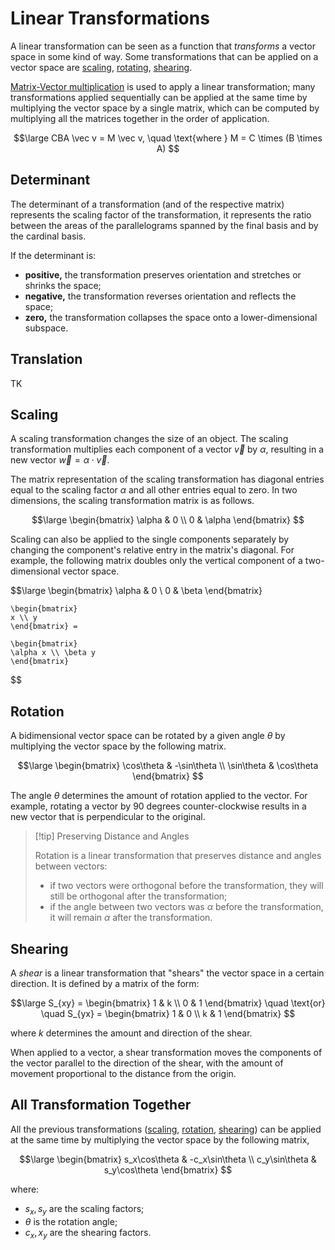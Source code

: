 # Linear Transformations

A linear transformation can be seen as a function that *transforms* a vector space in some kind of way. Some transformations that can be applied on a vector space are [scaling](#Scaling), [rotating](#Rotation), [shearing](#Shearing).

[Matrix-Vector multiplication](Linear%20Algebra/Vectors.md#Matrix-Vector%20Multiplication) is used to apply a linear transformation; many transformations applied sequentially can be applied at the same time by multiplying the vector space by a single matrix, which can be computed by multiplying all the matrices together in the order of application.

$$\large
	CBA \vec v = M \vec v, \quad
	\text{where } M = C \times (B \times A)
$$

## Determinant

The determinant of a transformation (and of the respective matrix) represents the scaling factor of the transformation, it represents the ratio between the areas of the parallelograms spanned by the final basis and by the cardinal basis.

If the determinant is:

- **positive,** the transformation preserves orientation and stretches or shrinks the space;
- **negative,** the transformation reverses orientation and reflects the space;
- **zero,** the transformation collapses the space onto a lower-dimensional subspace.

## Translation

TK

## Scaling

A scaling transformation changes the size of an object. The scaling transformation multiplies each component of a vector $\vec v$ by $\alpha$, resulting in a new vector $\vec w = \alpha \cdot \vec v$.

The matrix representation of the scaling transformation has diagonal entries equal to the scaling factor $\alpha$ and all other entries equal to zero. In two dimensions, the scaling transformation matrix is as follows.

$$\large
	\begin{bmatrix}
	\alpha & 0 \\
	0 & \alpha
	\end{bmatrix}
$$

Scaling can also be applied to the single components separately by changing the component's relative entry in the matrix's diagonal. For example, the following matrix doubles only the vertical component of a two-dimensional vector space.

$$\large
	\begin{bmatrix}
	\alpha & 0 \\
	0 & \beta
	\end{bmatrix}
	
	\begin{bmatrix}
	x \\ y
	\end{bmatrix} =
	
	\begin{bmatrix}
	\alpha x \\ \beta y
	\end{bmatrix}
$$

## Rotation

A bidimensional vector space can be rotated by a given angle $\theta$ by multiplying the vector space by the following matrix.

$$\large
	\begin{bmatrix}
	\cos\theta & -\sin\theta \\
	\sin\theta & \cos\theta
	\end{bmatrix}
$$

The angle $\theta$ determines the amount of rotation applied to the vector. For example, rotating a vector by $90$ degrees counter-clockwise results in a new vector that is perpendicular to the original.

> [!tip] Preserving Distance and Angles
> 
> Rotation is a linear transformation that preserves distance and angles between vectors:
> - if two vectors were orthogonal before the transformation, they will still be orthogonal after the transformation;
> - if the angle between two vectors was $\alpha$ before the transformation, it will remain $\alpha$ after the transformation.

## Shearing

A *shear* is a linear transformation that "shears" the vector space in a certain direction. It is defined by a matrix of the form:

$$\large
	S_{xy} = \begin{bmatrix} 1 & k \\ 0 & 1 \end{bmatrix}
	\quad \text{or} \quad
	S_{yx} = \begin{bmatrix} 1 & 0 \\ k & 1 \end{bmatrix}
$$

where $k$ determines the amount and direction of the shear.

When applied to a vector, a shear transformation moves the components of the vector parallel to the direction of the shear, with the amount of movement proportional to the distance from the origin.

## All Transformation Together

All the previous transformations ([scaling](#Scaling), [rotation](#Rotation), [shearing](#Shearing)) can be applied at the same time by multiplying the vector space by the following matrix,

$$\large
	\begin{bmatrix}
		s_x\cos\theta & -c_x\sin\theta \\
		c_y\sin\theta & s_y\cos\theta
	\end{bmatrix}
$$

where:

- $s_x, s_y$ are the scaling factors;
- $\theta$ is the rotation angle;
- $c_x, x_y$ are the shearing factors.